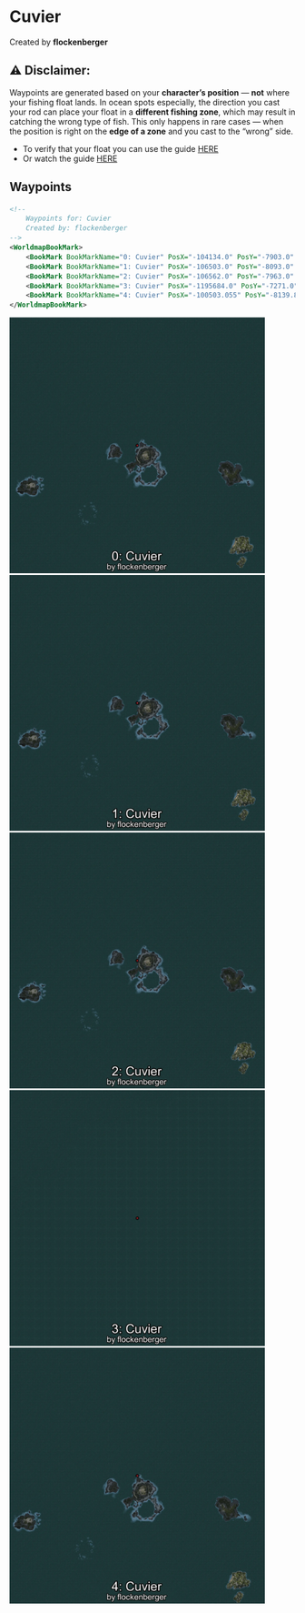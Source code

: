# Cuvier
Created by **flockenberger**

## ⚠️ Disclaimer:
Waypoints are generated based on your __**character’s position**__ — __not__ where your fishing float lands.
In ocean spots especially, the direction you cast your rod can place your float in a **different fishing zone**, which may result in catching the wrong type of fish.
This only happens in rare cases — when the position is right on the **edge of a zone** and you cast to the “wrong” side.

- To verify that your float you can use the guide [HERE](https://flockenberger.github.io/bdo-fish-position/)
- Or watch the guide [HERE](https://youtu.be/t-VXcRoNojk)

## Waypoints
```xml
<!--
    Waypoints for: Cuvier
    Created by: flockenberger
-->
<WorldmapBookMark>
    <BookMark BookMarkName="0: Cuvier" PosX="-104134.0" PosY="-7903.0" PosZ="637814.0" />
    <BookMark BookMarkName="1: Cuvier" PosX="-106503.0" PosY="-8093.0" PosZ="631702.0" />
    <BookMark BookMarkName="2: Cuvier" PosX="-106562.0" PosY="-7963.0" PosZ="626781.0" />
    <BookMark BookMarkName="3: Cuvier" PosX="-1195684.0" PosY="-7271.0" PosZ="758081.0" />
    <BookMark BookMarkName="4: Cuvier" PosX="-100503.055" PosY="-8139.8193" PosZ="643567.5" />
</WorldmapBookMark>
```

<img src="./Cuvier_0_Preview.webp" width="450"/> <img src="./Cuvier_1_Preview.webp" width="450"/> <img src="./Cuvier_2_Preview.webp" width="450"/> <img src="./Cuvier_3_Preview.webp" width="450"/> <img src="./Cuvier_4_Preview.webp" width="450"/> 